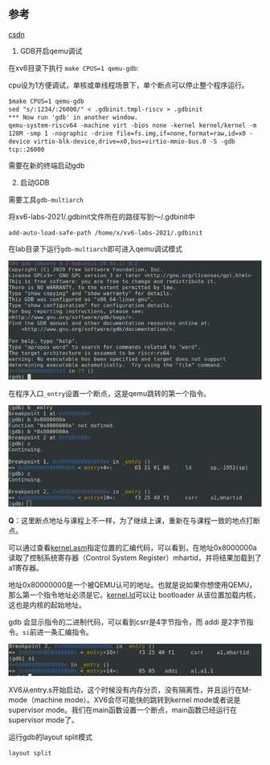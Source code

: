 ## 参考

[csdn](https://blog.csdn.net/ahundredmile/article/details/125512247)

1. GDB开启qemu调试

在xv6目录下执行 `make CPUS=1 qemu-gdb`:

cpu设为1方便调试，单核或单线程场景下，单个断点可以停止整个程序运行。

```console
$make CPUS=1 qemu-gdb
sed "s/:1234/:26000/" < .gdbinit.tmpl-riscv > .gdbinit
*** Now run 'gdb' in another window.
qemu-system-riscv64 -machine virt -bios none -kernel kernel/kernel -m 128M -smp 1 -nographic -drive file=fs.img,if=none,format=raw,id=x0 -device virtio-blk-device,drive=x0,bus=virtio-mmio-bus.0 -S -gdb tcp::26000
```

需要在新的终端启动gdb

2. 启动GDB

需要工具`gdb-multiarch`

将xv6-labs-2021/.gdbinit文件所在的路径写到～/.gdbinit中
```
add-auto-load-safe-path /home/x/xv6-labs-2021/.gdbinit
```

在lab目录下运行`gdb-multiarch`即可进入qemu调试模式

![](../img/gdb_qemu.png)

在程序入口`_entry`设置一个断点，这是qemu跳转的第一个指令。

![](../img/b_entry_addr.png)

**Q**：这里断点地址与课程上不一样，为了继续上课，重新在与课程一致的地点打断点。

可以通过查看[kernel.asm](../xv6-labs-2021/kernel/kernel.asm)指定位置的汇编代码，可以看到，在地址0x8000000a读取了控制系统寄存器（Control System Register）mhartid，并将结果加载到了a1寄存器。

地址0x80000000是一个被QEMU认可的地址。也就是说如果你想使用QEMU，那么第一个指令地址必须是它。[kernel.ld](../xv6-labs-2021/kernel/kernel.ld)可以让 bootloader 从该位置加载内核，这也是内核的起始地址。

gdb 会显示指令的二进制代码，可以看到csrr是4字节指令，而 addi 是2字节指令。`si`前进一条汇编指令。

![](../img/si_asm_bits.png)

XV6从entry.s开始启动，这个时候没有内存分页，没有隔离性，并且运行在M-mode（machine mode）。XV6会尽可能快的跳转到kernel mode或者说是supervisor mode。我们在main函数设置一个断点，main函数已经运行在supervisor mode了。

运行gdb的layout split模式

```command
layout split
```